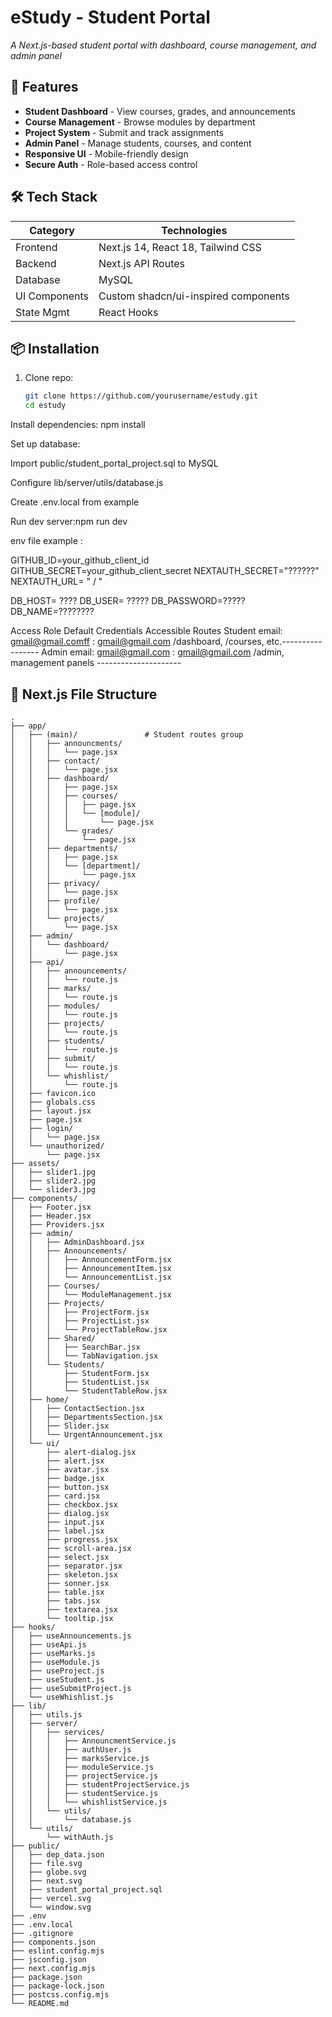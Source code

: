 # eStudy - Student Portal
 
*A Next.js-based student portal with dashboard, course management, and admin panel*

## 🚀 Features
- **Student Dashboard** - View courses, grades, and announcements
- **Course Management** - Browse modules by department
- **Project System** - Submit and track assignments
- **Admin Panel** - Manage students, courses, and content
- **Responsive UI** - Mobile-friendly design
- **Secure Auth** - Role-based access control

## 🛠 Tech Stack
| Category       | Technologies                          |
|----------------|---------------------------------------|
| Frontend       | Next.js 14, React 18, Tailwind CSS   |
| Backend        | Next.js API Routes                   |
| Database       | MySQL                                |
| UI Components  | Custom shadcn/ui-inspired components |
| State Mgmt     | React Hooks                          |

## 📦 Installation
1. Clone repo:
   ```bash
   git clone https://github.com/yourusername/estudy.git
   cd estudy

Install dependencies: npm install

Set up database:

Import public/student_portal_project.sql to MySQL

Configure lib/server/utils/database.js

Create .env.local from example

Run dev server:npm run dev

env file example : 

GITHUB_ID=your_github_client_id
GITHUB_SECRET=your_github_client_secret
NEXTAUTH_SECRET="??????"
NEXTAUTH_URL= " / "


DB_HOST= ????
DB_USER= ?????
DB_PASSWORD=?????
DB_NAME=????????


 Access
Role	Default Credentials	Accessible Routes
Student	email: gmail@gmail.comff : gmail@gmail.com	/dashboard, /courses, etc.-----------------
Admin	email: gmail@gmail.com : gmail@gmail.com	/admin, management panels ---------------------

## 📂 Next.js File Structure

```text
.
├── app/
│   ├── (main)/               # Student routes group
│   │   ├── announcments/
│   │   │   └── page.jsx
│   │   ├── contact/
│   │   │   └── page.jsx
│   │   ├── dashboard/
│   │   │   ├── page.jsx
│   │   │   ├── courses/
│   │   │   │   ├── page.jsx
│   │   │   │   └── [module]/
│   │   │   │       └── page.jsx
│   │   │   └── grades/
│   │   │       └── page.jsx
│   │   ├── departments/
│   │   │   ├── page.jsx
│   │   │   └── [department]/
│   │   │       └── page.jsx
│   │   ├── privacy/
│   │   │   └── page.jsx
│   │   ├── profile/
│   │   │   └── page.jsx
│   │   └── projects/
│   │       └── page.jsx
│   ├── admin/
│   │   └── dashboard/
│   │       └── page.jsx
│   ├── api/
│   │   ├── announcements/
│   │   │   └── route.js
│   │   ├── marks/
│   │   │   └── route.js
│   │   ├── modules/
│   │   │   └── route.js
│   │   ├── projects/
│   │   │   └── route.js
│   │   ├── students/
│   │   │   └── route.js
│   │   ├── submit/
│   │   │   └── route.js
│   │   └── whishlist/
│   │       └── route.js
│   ├── favicon.ico
│   ├── globals.css
│   ├── layout.jsx
│   ├── page.jsx
│   ├── login/
│   │   └── page.jsx
│   └── unauthorized/
│       └── page.jsx
├── assets/
│   ├── slider1.jpg
│   ├── slider2.jpg
│   └── slider3.jpg
├── components/
│   ├── Footer.jsx
│   ├── Header.jsx
│   ├── Providers.jsx
│   ├── admin/
│   │   ├── AdminDashboard.jsx
│   │   ├── Announcements/
│   │   │   ├── AnnouncementForm.jsx
│   │   │   ├── AnnouncementItem.jsx
│   │   │   └── AnnouncementList.jsx
│   │   ├── Courses/
│   │   │   └── ModuleManagement.jsx
│   │   ├── Projects/
│   │   │   ├── ProjectForm.jsx
│   │   │   ├── ProjectList.jsx
│   │   │   └── ProjectTableRow.jsx
│   │   ├── Shared/
│   │   │   ├── SearchBar.jsx
│   │   │   └── TabNavigation.jsx
│   │   └── Students/
│   │       ├── StudentForm.jsx
│   │       ├── StudentList.jsx
│   │       └── StudentTableRow.jsx
│   ├── home/
│   │   ├── ContactSection.jsx
│   │   ├── DepartmentsSection.jsx
│   │   ├── Slider.jsx
│   │   └── UrgentAnnouncement.jsx
│   └── ui/
│       ├── alert-dialog.jsx
│       ├── alert.jsx
│       ├── avatar.jsx
│       ├── badge.jsx
│       ├── button.jsx
│       ├── card.jsx
│       ├── checkbox.jsx
│       ├── dialog.jsx
│       ├── input.jsx
│       ├── label.jsx
│       ├── progress.jsx
│       ├── scroll-area.jsx
│       ├── select.jsx
│       ├── separator.jsx
│       ├── skeleton.jsx
│       ├── sonner.jsx
│       ├── table.jsx
│       ├── tabs.jsx
│       ├── textarea.jsx
│       └── tooltip.jsx
├── hooks/
│   ├── useAnnouncements.js
│   ├── useApi.js
│   ├── useMarks.js
│   ├── useModule.js
│   ├── useProject.js
│   ├── useStudent.js
│   ├── useSubmitProject.js
│   └── useWhishlist.js
├── lib/
│   ├── utils.js
│   ├── server/
│   │   ├── services/
│   │   │   ├── AnnouncmentService.js
│   │   │   ├── authUser.js
│   │   │   ├── marksService.js
│   │   │   ├── moduleService.js
│   │   │   ├── projectService.js
│   │   │   ├── studentProjectService.js
│   │   │   ├── studentService.js
│   │   │   └── whishlistService.js
│   │   └── utils/
│   │       └── database.js
│   └── utils/
│       └── withAuth.js
├── public/
│   ├── dep_data.json
│   ├── file.svg
│   ├── globe.svg
│   ├── next.svg
│   ├── student_portal_project.sql
│   ├── vercel.svg
│   └── window.svg
├── .env
├── .env.local
├── .gitignore
├── components.json
├── eslint.config.mjs
├── jsconfig.json
├── next.config.mjs
├── package.json
├── package-lock.json
├── postcss.config.mjs
└── README.md
